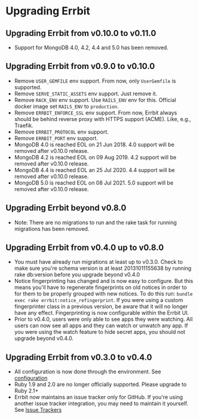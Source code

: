 # Upgrading Errbit

## Upgrading Errbit from v0.10.0 to v0.11.0

* Support for MongoDB 4.0, 4.2, 4.4 and 5.0 has been removed.

## Upgrading Errbit from v0.9.0 to v0.10.0

* Remove `USER_GEMFILE` env support. From now, only `UserGemfile` is
  supported.
* Remove `SERVE_STATIC_ASSETS` env support. Just remove it.
* Remove `RACK_ENV` env support. Use `RAILS_ENV` env for this. Official
  docker image set `RAILS_ENV` to `production`.
* Remove `ERRBIT_ENFORCE_SSL` env support. From now, Errbit always
  should be behind reverse proxy with HTTPS support (ACME). Like, e.g.,
  Traefik.
* Remove `ERRBIT_PROTOCOL` env support.
* Remove `ERRBIT_PORT` env support.
* MongoDB 4.0 is reached EOL on 21 Jun 2018. 4.0 support will be removed after v0.10.0 release.
* MongoDB 4.2 is reached EOL on 09 Aug 2019. 4.2 support will be removed after v0.10.0 release.
* MongoDB 4.4 is reached EOL an 25 Jul 2020. 4.4 support will be removed after v0.10.0 release.
* MongoDB 5.0 is reached EOL on 08 Jul 2021. 5.0 support will be removed after v0.10.0 release.

## Upgrading Errbit beyond v0.8.0

* Note: There are no migrations to run and the rake task for running migrations
  has been removed.

## Upgrading Errbit from v0.4.0 up to v0.8.0

* You must have already run migrations at least up to v0.3.0. Check to
  make sure you're schema version is at least 20131011155638 by running rake
  db:version before you upgrade beyond v0.4.0
* Notice fingerprinting has changed and is now easy to configure. But this
  means you'll have to regenerate fingerprints on old notices in order to for
  them to be properly grouped with new notices. To do this run: `bundle exec
  rake errbit:notice_refingerprint`. If you were using a custom fingerprinter
  class in a previous version, be aware that it will no longer have any effect.
  Fingerprinting is now configurable within the Errbit UI.
* Prior to v0.4.0, users were only able to see apps they were watching.  All
  users can now see all apps and they can watch or unwatch any app. If you were
  using the watch feature to hide secret apps, you should not upgrade beyond
  v0.4.0.

## Upgrading Errbit from v0.3.0 to v0.4.0

* All configuration is now done through the environment. See
  [configuration](docs/configuration.md)
* Ruby 1.9 and 2.0 are no longer officially supported. Please upgrade to Ruby
  2.1+
* Errbit now maintains an issue tracker only for GitHub. If you're using
  another issue tracker integration, you may need to maintain it yourself. See
  [Issue Trackers](#issue-trackers)
